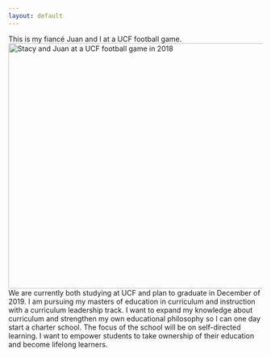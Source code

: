 ```yaml
---
layout: default
---
```

This is my fiancé Juan and I at a UCF football game.  
<a href="http://s1160.photobucket.com/user/StacyBriana91/media/ucf%20game_zpso9ln7ues.jpg.html" target="_blank"><img src="http://i1160.photobucket.com/albums/q487/StacyBriana91/ucf%20game_zpso9ln7ues.jpg" border="0" alt="Stacy and Juan at a UCF football game in 2018" style="width:648px;height:486px"/></a>
We are currently both studying at UCF and plan to graduate in December of 2019. I am pursuing my masters of education in curriculum and instruction with a curriculum leadership track. I want to expand my knowledge about curriculum and strengthen my own educational philosophy so I can one day start a charter school. The focus of the school will be on self-directed learning. I want to empower students to take ownership of their education and become lifelong learners.
